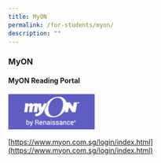 ```yaml
---
title: MyON
permalink: /for-students/myon/
description: ""
---
```

### MyON

#### MyON Reading Portal


<p><a href="https://www.myon.com.sg/login/index.html"><img style="width:35%" src="/images/myon.png"></a></p>
 
[https://www.myon.com.sg/login/index.html](https://www.myon.com.sg/login/index.html)